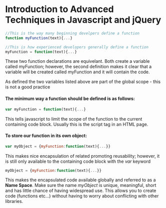 # Introduction to Advanced Techniques in Javascript and jQuery  

```javascript
//This is the way many beginning develpers define a function
function myFunction(text){...}

//This is how experienced developers generally define a function
myFunction = function(text){...}
```
These two function declarations are equivelant.  Both create a variable called myFunction; however, the second definition makes it clear that a variable will be created called myFunction and it will contain the code.  

As defined the two variables listed above are part of the global scope - this is not a good practice  

#### The minimum way a function should be defined is as follows:  
```javascript
var myFunction = function(text){...}
```
This tells javascript to limit the scope of the function to the current containing code block.  Usually this is the script tag in an HTML page.

#### To store our function in its own object:
```javascript
var myObject = {myFunction:function(text){...}}
```
This makes nice encapsulation of related promoting reusability; however,  it  is still only available to the containing code block with the <em>var</em> keyword

```javascript
myObject = {myFunction:function(text){...}}
```
This makes the encapsulated code available globally and referred to as a <strong>Name Space</strong>.  Make sure the name <em>myObject</em> is unique, meaningful, short and has little chance of having widespread use.  This allows you to create code (functions etc...) without having to worry about conflicting with other libraries.